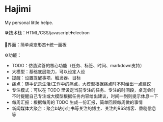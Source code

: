 # Hajimi
My personal little helpe.


🛠技术栈：HTML/CSS/javascript➕electron

📰界面：简单桌宠形态➕统一面板

⚙️功能：
- TODO：仿造滴答的核心功能（任务、标签、时间、markdown支持）
- 大模型：基础底层能力，可以设定人设
- 提醒：设置提醒事项、触发器、目标
- 痛点：随手记录生活/工作中的痛点，大模型根据痛点时不时给出一点建议
- 专注模式：可以在 TODO 里设定当前专注的任务、专注的时间段，桌宠会时不时提醒自己专注或大模型根据任务内容给出建议，时间一到则提示休息一下
- 每周汇报：根据每周的 TODO 生成一份汇报，简单回顾每周做的事情
- 新闻媒体大聚合：聚合b站小红书等关注的博主、关注的RSS博客、番剧信息等